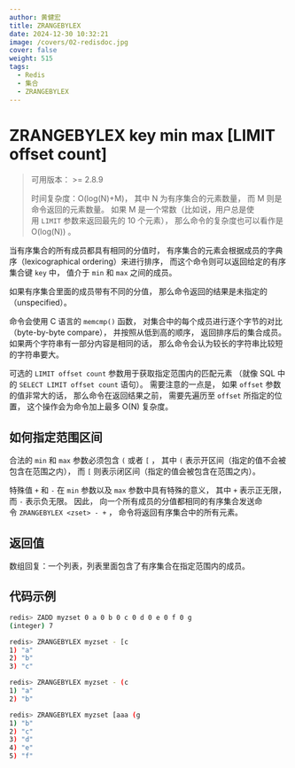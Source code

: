 ```yaml
---
author: 黄健宏
title: ZRANGEBYLEX
date: 2024-12-30 10:32:21
image: /covers/02-redisdoc.jpg
cover: false
weight: 515
tags:
  - Redis
  - 集合
  - ZRANGEBYLEX
---
```


# ZRANGEBYLEX key min max [LIMIT offset count]

> 可用版本： >= 2.8.9
> 
> 时间复杂度：O(log(N)+M)， 其中 N 为有序集合的元素数量， 而 M 则是命令返回的元素数量。 如果 M 是一个常数（比如说，用户总是使用 `LIMIT` 参数来返回最先的 10 个元素）， 那么命令的复杂度也可以看作是 O(log(N)) 。

当有序集合的所有成员都具有相同的分值时， 有序集合的元素会根据成员的字典序（lexicographical ordering）来进行排序， 而这个命令则可以返回给定的有序集合键 `key` 中， 值介于 `min` 和 `max` 之间的成员。

如果有序集合里面的成员带有不同的分值， 那么命令返回的结果是未指定的（unspecified）。

命令会使用 C 语言的 `memcmp()` 函数， 对集合中的每个成员进行逐个字节的对比（byte-by-byte compare）， 并按照从低到高的顺序， 返回排序后的集合成员。 如果两个字符串有一部分内容是相同的话， 那么命令会认为较长的字符串比较短的字符串要大。

可选的 `LIMIT offset count` 参数用于获取指定范围内的匹配元素 （就像 SQL 中的 `SELECT LIMIT offset count` 语句）。 需要注意的一点是， 如果 `offset` 参数的值非常大的话， 那么命令在返回结果之前， 需要先遍历至 `offset` 所指定的位置， 这个操作会为命令加上最多 O(N) 复杂度。

## 如何指定范围区间

合法的 `min` 和 `max` 参数必须包含 `(` 或者 `[` ， 其中 `(` 表示开区间（指定的值不会被包含在范围之内）， 而 `[` 则表示闭区间（指定的值会被包含在范围之内）。

特殊值 `+` 和 `-` 在 `min` 参数以及 `max` 参数中具有特殊的意义， 其中 `+` 表示正无限， 而 `-` 表示负无限。 因此， 向一个所有成员的分值都相同的有序集合发送命令 `ZRANGEBYLEX <zset> - +` ， 命令将返回有序集合中的所有元素。

## 返回值

数组回复：一个列表，列表里面包含了有序集合在指定范围内的成员。

## 代码示例

```bash
redis> ZADD myzset 0 a 0 b 0 c 0 d 0 e 0 f 0 g
(integer) 7

redis> ZRANGEBYLEX myzset - [c
1) "a"
2) "b"
3) "c"

redis> ZRANGEBYLEX myzset - (c
1) "a"
2) "b"

redis> ZRANGEBYLEX myzset [aaa (g
1) "b"
2) "c"
3) "d"
4) "e"
5) "f"
```
